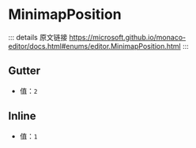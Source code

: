 # MinimapPosition
        
::: details 原文链接
https://microsoft.github.io/monaco-editor/docs.html#enums/editor.MinimapPosition.html
:::

## Gutter
- 值：`2`

## Inline
- 值：`1`
